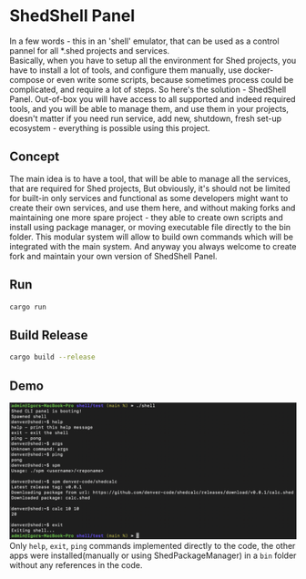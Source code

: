 # ShedShell Panel
In a few words - this in an 'shell' emulator, that can be used as a control pannel for all *.shed projects and services.  
Basically, when you have to setup all the environment for Shed projects, you have to install a lot of tools, and configure them manually, use docker-compose or even write some scripts, because sometimes process could be complicated, and require a lot of steps. So here's the solution - ShedShell Panel. 
Out-of-box you will have access to all supported and indeed required tools, and you will be able to manage them, and use them in your projects, doesn't matter if you need run service, add new, shutdown, fresh set-up ecosystem - everything is possible using this project.

## Concept
The main idea is to have a tool, that will be able to manage all the services, that are required for Shed projects, But obviously, it's should not be limited for built-in only services and functional as some developers might want to create their own services, and use them here, and without making forks and maintaining one more spare project - they able to create own scripts and install using package manager, or moving executable file directly to the bin folder.
This modular system will allow to build own commands which will be integrated with the main system. And anyway you always welcome to create fork and maintain your own version of ShedShell Panel.

## Run
```bash
cargo run
```

## Build Release
```bash
cargo build --release
```

## Demo
![Demo of shell](demo.png)
Only `help`, `exit`, `ping` commands implemented directly to the code, the other apps were installed(manually or using ShedPackageManager) in a `bin` folder without any references in the code.
